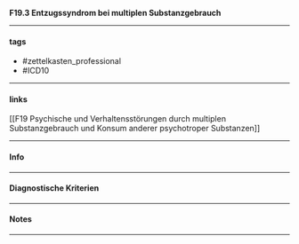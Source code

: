 __F19.3 Entzugssyndrom bei multiplen Substanzgebrauch__

___________________________________________
#### tags

- #zettelkasten_professional
- #ICD10 
___________________________________________
#### links

[[F19 Psychische und Verhaltensstörungen durch multiplen Substanzgebrauch und Konsum anderer psychotroper Substanzen]]

___________________________________________
#### Info

___________________________________________
#### Diagnostische Kriterien

___________________________________________
#### Notes

___________________________________________

